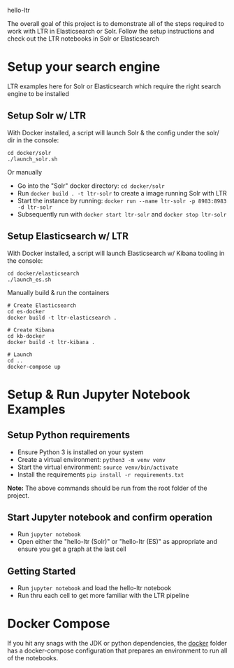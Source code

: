 hello-ltr

The overall goal of this project is to demonstrate all of the steps required to work with LTR in Elasticsearch or Solr. Follow the setup instructions and check out the LTR notebooks in Solr or Elasticsearch

# Setup your search engine

LTR examples here for Solr or Elasticsearch which require the right search engine to be installed

## Setup Solr w/ LTR

With Docker installed, a script will launch Solr & the config under the solr/ dir in the console:

```
cd docker/solr
./launch_solr.sh
```

Or manually

- Go into the "Solr" docker directory: `cd docker/solr`
- Run `docker build . -t ltr-solr` to create a image running Solr with LTR
- Start the instance by running: `docker run --name ltr-solr -p 8983:8983 -d ltr-solr`
- Subsequently run with `docker start ltr-solr` and `docker stop ltr-solr`

## Setup Elasticsearch w/ LTR

With Docker installed, a script will launch Elasticsearch w/ Kibana tooling in the console:

```
cd docker/elasticsearch
./launch_es.sh
```

Manually build & run the containers

```
# Create Elasticsearch
cd es-docker
docker build -t ltr-elasticsearch .

# Create Kibana
cd kb-docker
docker build -t ltr-kibana .

# Launch
cd ..
docker-compose up
```

# Setup & Run Jupyter Notebook Examples

## Setup Python requirements

- Ensure Python 3 is installed on your system
- Create a virtual environment: `python3 -m venv venv`
- Start the virtual environment: `source venv/bin/activate`
- Install the requirements `pip install -r requirements.txt`

__Note:__ The above commands should be run from the root folder of the project.

## Start Jupyter notebook and confirm operation

- Run `jupyter notebook`
- Open either the "hello-ltr (Solr)" or "hello-ltr (ES)" as appropriate and ensure you get a graph at the last cell


## Getting Started
- Run `jupyter notebook` and load the hello-ltr notebook
- Run thru each cell to get more familiar with the LTR pipeline

# Docker Compose

If you hit any snags with the JDK or python dependencies, the [docker](docker/) folder has a docker-compose configuration that prepares an environment to run all of the notebooks.
